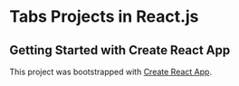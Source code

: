 # Tabs Projects in React.js 


## Getting Started with Create React App

This project was bootstrapped with [Create React App](https://github.com/facebook/create-react-app).

